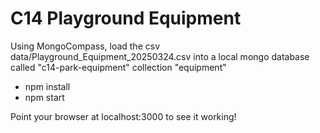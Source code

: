 # C14 Playground Equipment

Using MongoCompass, load the csv data/Playground_Equipment_20250324.csv into a local mongo database called "c14-park-equipment" collection "equipment"

- npm install
- npm start

Point your browser at localhost:3000 to see it working!
